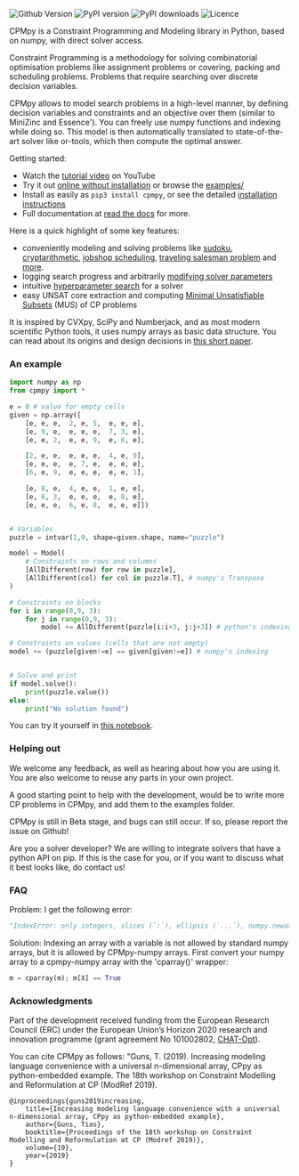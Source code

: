 ![Github Version](https://img.shields.io/github/v/release/CPMpy/cpmpy?label=Github%20Release&logo=github)
![PyPI version](https://img.shields.io/pypi/v/cpmpy?color=blue&label=Pypi%20version&logo=pypi&logoColor=white)
![PyPI downloads](https://img.shields.io/pypi/dm/cpmpy?label=Pypi%20Downloads&logo=pypi&logoColor=white)
![Licence](https://img.shields.io/github/license/CPMpy/cpmpy?label=Licence)

CPMpy is a Constraint Programming and Modeling library in Python, based on numpy, with direct solver access.

Constraint Programming is a methodology for solving combinatorial optimisation problems like assignment problems or covering, packing and scheduling problems. Problems that require searching over discrete decision variables.

CPMpy allows to model search problems in a high-level manner, by defining decision variables and constraints and an objective over them (similar to MiniZinc and Essence'). You can freely use numpy functions and indexing while doing so. This model is then automatically translated to state-of-the-art solver like or-tools, which then compute the optimal answer. 

Getting started:

- Watch the [tutorial video](https://www.youtube.com/watch?v=A4mmmDAdusQ) on YouTube
- Try it out [online without installation](https://mybinder.org/v2/gh/CPMpy/cpmpy/HEAD?labpath=examples%2Fquickstart_sudoku.ipynb) or browse the [examples/](examples/)
- Install as easily as `pip3 install cpmpy`, or see the detailed [installation instructions](https://cpmpy.readthedocs.io/en/latest/installation_instructions.html)
- Full documentation at [read the docs](https://cpmpy.readthedocs.io/) for more.

Here is a quick highlight of some key features:

- conveniently modeling and solving problems like [sudoku](examples/sudoku.py), [cryptarithmetic](examples/send_more_money.py), [jobshop scheduling](examples/jobshop.py), [traveling salesman problem](examples/tsp.py) and [more](examples/).
- logging search progress and arbitrarily [modifying solver parameters](https://cpmpy.readthedocs.io/en/latest/solver_parameters.html)
- intuitive [hyperparameter search](examples/advanced/hyperparameter_search.py) for a solver
- easy UNSAT core extraction and computing [Minimal Unsatisfiable Subsets](https://cpmpy.readthedocs.io/en/latest/unsat_core_extraction.html) (MUS) of CP problems


It is inspired by CVXpy, SciPy and Numberjack, and as most modern scientific Python tools, it uses numpy arrays as basic data structure. You can read about its origins and design decisions in [this short paper](https://github.com/tias/cppy/blob/master/docs/modref19_cppy.pdf).

### An example
```python
import numpy as np
from cpmpy import *

e = 0 # value for empty cells
given = np.array([
    [e, e, e,  2, e, 5,  e, e, e],
    [e, 9, e,  e, e, e,  7, 3, e],
    [e, e, 2,  e, e, 9,  e, 6, e],

    [2, e, e,  e, e, e,  4, e, 9],
    [e, e, e,  e, 7, e,  e, e, e],
    [6, e, 9,  e, e, e,  e, e, 1],

    [e, 8, e,  4, e, e,  1, e, e],
    [e, 6, 3,  e, e, e,  e, 8, e],
    [e, e, e,  6, e, 8,  e, e, e]])


# Variables
puzzle = intvar(1,9, shape=given.shape, name="puzzle")

model = Model(
    # Constraints on rows and columns
    [AllDifferent(row) for row in puzzle],
    [AllDifferent(col) for col in puzzle.T], # numpy's Transpose
)

# Constraints on blocks
for i in range(0,9, 3):
    for j in range(0,9, 3):
        model += AllDifferent(puzzle[i:i+3, j:j+3]) # python's indexing

# Constraints on values (cells that are not empty)
model += (puzzle[given!=e] == given[given!=e]) # numpy's indexing


# Solve and print
if model.solve():
    print(puzzle.value())
else:
    print("No solution found")
```

You can try it yourself in [this notebook](https://github.com/tias/cppy/blob/master/examples/quickstart_sudoku.ipynb).


### Helping out
We welcome any feedback, as well as hearing about how you are using it. You are also welcome to reuse any parts in your own project.

A good starting point to help with the development, would be to write more CP problems in CPMpy, and add them to the examples folder.

CPMpy is still in Beta stage, and bugs can still occur. If so, please report the issue on Github!

Are you a solver developer? We are willing to integrate solvers that have a python API on pip. If this is the case for you, or if you want to discuss what it best looks like, do contact us!

### FAQ
Problem: I get the following error:
```python
"IndexError: only integers, slices (`:`), ellipsis (`...`), numpy.newaxis (`None`) and integer or boolean arrays are valid indices"
```

Solution: Indexing an array with a variable is not allowed by standard numpy arrays, but it is allowed by CPMpy-numpy arrays. First convert your numpy array to a cpmpy-numpy array with the 'cparray()' wrapper:
```python
m = cparray(m); m[X] == True
```

### Acknowledgments
Part of the development received funding from the European Research Council (ERC) under the European Union’s Horizon 2020 research and innovation programme (grant agreement No 101002802, [CHAT-Opt](https://people.cs.kuleuven.be/~tias.guns/chat-opt.html)).

You can cite CPMpy as follows: "Guns, T. (2019). Increasing modeling language convenience with a universal n-dimensional array, CPpy as python-embedded example. The 18th workshop on Constraint Modelling and Reformulation at CP (ModRef 2019).

```
@inproceedings{guns2019increasing,
    title={Increasing modeling language convenience with a universal n-dimensional array, CPpy as python-embedded example},
    author={Guns, Tias},
    booktitle={Proceedings of the 18th workshop on Constraint Modelling and Reformulation at CP (Modref 2019)},
    volume={19},
    year={2019}
}
```


